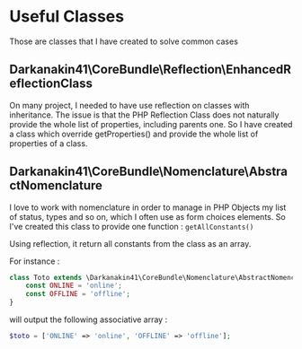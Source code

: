 Useful Classes
===

Those are classes that I have created to solve common cases

## Darkanakin41\CoreBundle\Reflection\EnhancedReflectionClass
On many project, I needed to have use reflection on classes with inheritance. 
The issue is that the PHP Reflection Class does not naturally provide the whole list of properties, including parents one.
So I have created a class which override getProperties() and provide the whole list of properties of a class.

## Darkanakin41\CoreBundle\Nomenclature\AbstractNomenclature
I love to work with nomenclature in order to manage in PHP Objects my list of status, types and so on, which I often use
as form choices elements.
So I've created this class to provide one function : ```getAllConstants()```

Using reflection, it return all constants from the class as an array.

For instance : 
```php
class Toto extends \Darkanakin41\CoreBundle\Nomenclature\AbstractNomenclature{
    const ONLINE = 'online';
    const OFFLINE = 'offline';
}
```

will output the following associative array : 

```php
$toto = ['ONLINE' => 'online', 'OFFLINE' => 'offline'];
```
